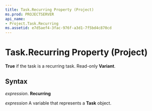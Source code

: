 ```yaml
---
title: Task.Recurring Property (Project)
ms.prod: PROJECTSERVER
api_name:
- Project.Task.Recurring
ms.assetid: e7d5aef4-3fac-976f-a3d1-7f5bd4c870cd
---
```



# Task.Recurring Property (Project)

 **True** if the task is a recurring task. Read-only **Variant**.


## Syntax

 _expression_. **Recurring**

 _expression_ A variable that represents a **Task** object.


